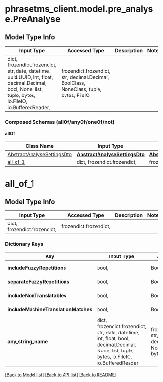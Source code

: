 # phrasetms_client.model.pre_analyse.PreAnalyse

## Model Type Info

| Input Type                                                                                                                                              | Accessed Type                                                                           | Description | Notes |
| ------------------------------------------------------------------------------------------------------------------------------------------------------- | --------------------------------------------------------------------------------------- | ----------- | ----- |
| dict, frozendict.frozendict, str, date, datetime, uuid.UUID, int, float, decimal.Decimal, bool, None, list, tuple, bytes, io.FileIO, io.BufferedReader, | frozendict.frozendict, str, decimal.Decimal, BoolClass, NoneClass, tuple, bytes, FileIO |             |

### Composed Schemas (allOf/anyOf/oneOf/not)

#### allOf

| Class Name                                                  | Input Type                                                      | Accessed Type                                                   | Description | Notes |
| ----------------------------------------------------------- | --------------------------------------------------------------- | --------------------------------------------------------------- | ----------- | ----- |
| [AbstractAnalyseSettingsDto](AbstractAnalyseSettingsDto.md) | [**AbstractAnalyseSettingsDto**](AbstractAnalyseSettingsDto.md) | [**AbstractAnalyseSettingsDto**](AbstractAnalyseSettingsDto.md) |             |
| [all_of_1](#all_of_1)                                       | dict, frozendict.frozendict,                                    | frozendict.frozendict,                                          |             |

# all_of_1

## Model Type Info

| Input Type                   | Accessed Type          | Description | Notes |
| ---------------------------- | ---------------------- | ----------- | ----- |
| dict, frozendict.frozendict, | frozendict.frozendict, |             |

### Dictionary Keys

| Key                                  | Input Type                                                                                                                                  | Accessed Type                                                                           | Description                                                        | Notes      |
| ------------------------------------ | ------------------------------------------------------------------------------------------------------------------------------------------- | --------------------------------------------------------------------------------------- | ------------------------------------------------------------------ | ---------- |
| **includeFuzzyRepetitions**          | bool,                                                                                                                                       | BoolClass,                                                                              | Default: false                                                     | [optional] |
| **separateFuzzyRepetitions**         | bool,                                                                                                                                       | BoolClass,                                                                              | Default: false                                                     | [optional] |
| **includeNonTranslatables**          | bool,                                                                                                                                       | BoolClass,                                                                              | Default: false                                                     | [optional] |
| **includeMachineTranslationMatches** | bool,                                                                                                                                       | BoolClass,                                                                              | Default: false                                                     | [optional] |
| **any_string_name**                  | dict, frozendict.frozendict, str, date, datetime, int, float, bool, decimal.Decimal, None, list, tuple, bytes, io.FileIO, io.BufferedReader | frozendict.frozendict, str, BoolClass, decimal.Decimal, NoneClass, tuple, bytes, FileIO | any string name can be used but the value must be the correct type | [optional] |

[[Back to Model list]](../../README.md#documentation-for-models) [[Back to API list]](../../README.md#documentation-for-api-endpoints) [[Back to README]](../../README.md)
